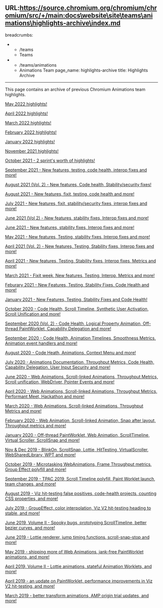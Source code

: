 URL:https://source.chromium.org/chromium/chromium/src/+/main:docs\website\site\teams\animations\highlights-archive\index.md
---
breadcrumbs:
- - /teams
  - Teams
- - /teams/animations
  - Animations Team
page_name: highlights-archive
title: Highlights Archive
---

This page contains an archive of previous Chromium Animations team highlights.

[May 2022
highlights!](https://docs.google.com/document/d/1OBlZfKqPt99G35dmXu0FViTEwIotfDSwV6j-7YHgSUg/edit?usp=sharing&resourcekey=0-tNiSDYkuPgfsL92n1sP02w)

[April 2022
highlights!](https://docs.google.com/document/d/1mp55CCVPkI-1MVIY3k8amtSk4XNRuO8XwIAYGRnojzs/edit?usp=sharing)

[March 2022
highlights!](https://docs.google.com/document/d/1lmSPF8aFxZW5pKwHHuFCjy7WtTMSVIteWsKrjnBOrrs/edit?usp=sharing&resourcekey=0-kKKocd0VfRjjeUvWgXts6w)

[February 2022
highlights!](https://docs.google.com/document/d/1l_zGo07HRoj1ffvrc4VQKh4q1oI-qx6N1jnuc_abIXY/edit?usp=sharing&resourcekey=0-u6ySQmvFaOB3vs9nHtA3Fg)

[January 2022
highlights!](https://docs.google.com/document/d/1LGl_0kpUKsvX17sJOn-0hXuVDGZRpxit481FpkCIXS0/edit?usp=sharing)

[November 2021 
highlights!](https://docs.google.com/document/d/1s1gbZ_2LZEM_-HJtv8W_15hzWzuVVMlSMdli5JKW8yI/edit?usp=sharing&resourcekey=0-o0n9VKkG9jC_WsFGx0GDaA)

[October 2021 - 2 sprint's worth of
highlights!](https://docs.google.com/document/d/14hFArq_0KHZ9HncBpiMR8RF_a7wEl-hvWob5DIgWqvc/edit?usp=sharing)

[September 2021 - New features, testing, code health, interop fixes and
more!](/teams/animations/highlights-archive/september-2021---new-features-testing-code-health-interop-fixes-and-more)

[August 2021 (Vol. 2) - New features, Code health, Stability/security
fixes!](/teams/animations/highlights-archive/august-2021-vol-2---new-features-code-health-stability-security-fixes)

[August 2021 - New features, fixit, testing, code health and
more!](/teams/animations/highlights-archive/august-2021---new-features-fixit-testing-code-health-and-more)

[July 2021 - New features, fixit, stability/security fixes, interop fixes and
more!](/july-2021---new-features-fixit-stability-security-fixes-interop-fixes-and-more)

[June 2021 (Vol 2) - New features, stability fixes, Interop fixes and
more!](/teams/animations/highlights-archive/june-2021-vol-2---new-features-stability-fixes-interop-fixes-and-more)

[June 2021 - New features, stability fixes, Interop fixes and
more!](/teams/animations/highlights-archive/june-2021---new-features-stability-fixes-interop-fixes-and-more)

[May 2021 - New features, Testing, stability fixes, Interop fixes and
more!](/teams/animations/highlights-archive/may-2021---new-features-testing-stability-fixes-interop-fixes-and-more)

[April 2021 (Vol. 2) - New features, Testing, Stability fixes, Interop fixes and
more!](/teams/animations/highlights-archive/april-2021-vol-2---new-features-testing-stability-fixes-interop-fixes-and-more)

[April 2021 - New features, Testing, Stability fixes, Interop fixes, Metrics and
more!](/teams/animations/highlights-archive/april-2021---new-features-testing-stability-fixes-interop-fixes-metrics-and-more)

[March 2021 - Fixit week, New features, Testing, Interop, Metrics and
more!](/teams/animations/highlights-archive/march-2021---fixit-week-new-features-testing-interop-metrics-and-more)

[Feburary 2021 - New Features, Testing, Stability Fixes, Code Health and
more!](/teams/animations/highlights-archive/february-2021-new-features-testing-stability-fixes-code-health-and-more)

[January 2021 - New Features, Testing, Stability Fixes and Code
Health!](/teams/animations/highlights-archive/january-2021---code-health-new-features-testing-and-stability-fixes)

[October 2020 - Code Health, Scroll Timeline, Synthetic User Activation, Scroll
Unification and
more!](/teams/animations/highlights-archive/october-2020---code-health-scroll-timelines-synthetic-user-activation-scroll-unification-and-more)

[September 2020 (Vol. 2) - Code Health, Logical Property Animation, Off-thread
PaintWorklet, Capability Delegation and
more!](/teams/animations/highlights-archive/september-2020-vol-2---code-health-logical-property-animation-off-thread-paintworklet-capability-delegation-and-more)

[September 2020 - Code Health, Animation Timelines, Smoothness Metrics,
Animation event handlers and
more!](/teams/animations/highlights-archive/september-2020---code-heath-animation-timelines-smoothness-metrics-animation-event-handlers-and-more)

[August 2020 - Code Heath, Animations, Context Menu and
more!](/teams/animations/highlights-archive/august-2020---code-health-animations-context-menu-and-more)

[July 2020 - Animations Documentation, Throughput Metrics, Code Health,
Capability Delegation, User Input Security and
more!](/teams/animations/highlights-archive/animations-documentation-throughput-metrics-code-health-capability-delegation-user-input-security-and-more)

[June 2020 - Web Animations, Scroll-linked Animations, Throughput Metrics,
Scroll unification, WebDriver, Pointer Events and
more!](/teams/animations/highlights-archive/june-2020---web-animations-scroll-linked-animations-throughput-metrics-scroll-unification-webdriver-pointer-events-and-more)

[April 2020 - Web Animations, Scroll-linked Animations, Throughput Metrics,
Performant Meet, Hackathon and
more!](/teams/animations/highlights-archive/april-2020---web-animations-scroll-linked-animations-throughput-metrics-and-more)

[March 2020 - Web Animations, Scroll-linked Animations, Throughput Metrics and
more!](/teams/animations/highlights-archive/march-2020---web-animations-scroll-linked-animations-throughput-metrics-and-more)

[February 2020 - Web Animation, Scroll-linked Animation, Snap after layout,
Throughput metrics and
more!](/teams/animations/highlights-archive/web-animation-scroll-linked-animation-snap-after-layout-throughput-metrics-and-more)

[January 2020 - Off-thread PaintWorklet, Web Animation, ScrollTimeline, Virtual
Scroller, ScrollSnap and
more!](/teams/animations/highlights-archive/january-2020---off-thread-paintworklet-web-animation-scrolltimeline-virtual-scroller-scrollsnap-and-more)

[Nov & Dec 2019 - BlinkOn, ScrollSnap, Lottie, HitTesting, VirtualScroller,
WebSharedLibrary, WPT and
more!](/teams/animations/highlights-archive/nov-dec-2019---blinkon-scrollsnap-lottie-hittesting-virtualscroller-websharedlibrary-wpt-and-more)

[October 2019 - Microtasking WebAnimations, Frame Throughput metrics, Group
Effect polyfill and more!](/teams/animations/highlights-archive/october-2019)

[September 2019 - TPAC 2019, Scroll Timeline polyfill, Paint Worklet launch,
team changes, and more!](/teams/animations/highlights-archive/september-update)

[August 2019 - Viz hit-testing false positives, code-health projects, counting
CSS properties, and more!](/teams/animations/highlights-archive/august-2019)

[July 2019 - GroupEffect, color interpolation, Viz V2 hit-testing heading to
stable, and more!](/teams/animations/highlights-archive/july-2019)

[June 2019, Volume II - Spooky bugs, prototyping ScrollTimeline, better bezier
curves, and more!](/teams/animations/highlights-archive/june-2019-volume-ii)

[June 2019 - Lottie renderer, jump timing functions, scroll-snap-stop and
more!](/teams/animations/highlights-archive/june-2019)

[May 2019 - shipping more of Web Animations, jank-free PaintWorklet animations,
and more!](/teams/animations/highlights-archive/may-2019)

[April 2019, Volume II - Lottie animations, stateful Animation Worklets, and
more!](/teams/animations/highlights-archive/april-2019-volume-ii)

[April 2019 - an update on PaintWorklet, performance improvements in Viz V2
hit-testing, and more! ](/teams/animations/highlights-archive/april-2019)

[March 2019 - better transform animations, AMP origin trial updates, and
more!](/teams/animations/highlights-archive/march-2019)
